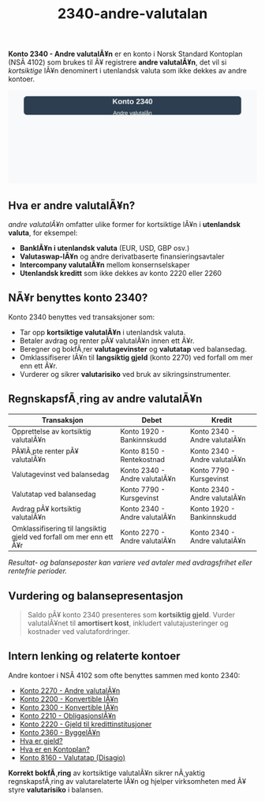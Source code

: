 ﻿---
title: "2340-andre-valutalan"
meta_title: "2340-andre-valutalan"
meta_description: '**Konto 2340 - Andre valutalÃ¥n** er en konto i Norsk Standard Kontoplan (NSÂ 4102) som brukes til Ã¥ registrere **andre valutalÃ¥n**, det vil si *kortsiktige* ...'
slug: 2340-andre-valutalan
type: blog
layout: pages/single
---

**Konto 2340 - Andre valutalÃ¥n** er en konto i Norsk Standard Kontoplan (NSÂ 4102) som brukes til Ã¥ registrere **andre valutalÃ¥n**, det vil si *kortsiktige* lÃ¥n denominert i utenlandsk valuta som ikke dekkes av andre kontoer.

![Illustrasjon av konto 2340 Andre valutalÃ¥n](2340-andre-valutalan-image.svg)

## Hva er andre valutalÃ¥n?

*andre valutalÃ¥n* omfatter ulike former for kortsiktige lÃ¥n i **utenlandsk valuta**, for eksempel:

* **BanklÃ¥n i utenlandsk valuta** (EUR, USD, GBP osv.)
* **Valutaswap-lÃ¥n** og andre derivatbaserte finansieringsavtaler
* **Intercompany valutalÃ¥n** mellom konsernselskaper
* **Utenlandsk kreditt** som ikke dekkes av konto 2220 eller 2260

## NÃ¥r benyttes konto 2340?

Konto 2340 benyttes ved transaksjoner som:

* Tar opp **kortsiktige valutalÃ¥n** i utenlandsk valuta.
* Betaler avdrag og renter pÃ¥ valutalÃ¥n innen ett Ã¥r.
* Beregner og bokfÃ¸rer **valutagevinster** og **valutatap** ved balansedag.
* Omklassifiserer lÃ¥n til **langsiktig gjeld** (konto 2270) ved forfall om mer enn ett Ã¥r.
* Vurderer og sikrer **valutarisiko** ved bruk av sikringsinstrumenter.

## RegnskapsfÃ¸ring av andre valutalÃ¥n

| Transaksjon                                                     | Debet                         | Kredit                            |
|-----------------------------------------------------------------|-------------------------------|-----------------------------------|
| Opprettelse av kortsiktig valutalÃ¥n                             | Konto 1920 - Bankinnskudd     | Konto 2340 - Andre valutalÃ¥n      |
| PÃ¥lÃ¸pte renter pÃ¥ valutalÃ¥n                                     | Konto 8150 - Rentekostnad     | Konto 2340 - Andre valutalÃ¥n      |
| Valutagevinst ved balansedag                                    | Konto 2340 - Andre valutalÃ¥n  | Konto 7790 - Kursgevinst          |
| Valutatap ved balansedag                                        | Konto 7790 - Kursgevinst      | Konto 2340 - Andre valutalÃ¥n      |
| Avdrag pÃ¥ kortsiktig valutalÃ¥n                                  | Konto 2340 - Andre valutalÃ¥n  | Konto 1920 - Bankinnskudd         |
| Omklassifisering til langsiktig gjeld ved forfall om mer enn ett Ã¥r | Konto 2270 - Andre valutalÃ¥n | Konto 2340 - Andre valutalÃ¥n      |

_*Resultat- og balanseposter kan variere ved avtaler med avdragsfrihet eller rentefrie perioder.*_

## Vurdering og balansepresentasjon

> Saldo pÃ¥ konto 2340 presenteres som **kortsiktig gjeld**. Vurder valutalÃ¥net til **amortisert kost**, inkludert valutajusteringer og kostnader ved valutafordringer.

## Intern lenking og relaterte kontoer

Andre kontoer i NSÂ 4102 som ofte benyttes sammen med konto 2340:

* [Konto 2270 - Andre valutalÃ¥n](/blogs/kontoplan/2270-andre-valutalan "Konto 2270 - Andre valutalÃ¥n i Norsk Standard Kontoplan")
* [Konto 2200 - Konvertible lÃ¥n](/blogs/kontoplan/2200-konvertible-lan "Konto 2200 - Konvertible lÃ¥n i Norsk Standard Kontoplan")
* [Konto 2300 - Konvertible lÃ¥n](/blogs/kontoplan/2300-konvertible-lan "Konto 2300 - Konvertible lÃ¥n i Norsk Standard Kontoplan")
* [Konto 2210 - ObligasjonslÃ¥n](/blogs/kontoplan/2210-obligasjonslan "Konto 2210 - ObligasjonslÃ¥n i Norsk Standard Kontoplan")
* [Konto 2220 - Gjeld til kredittinstitusjoner](/blogs/kontoplan/2220-gjeld-til-kredittinstitusjoner "Konto 2220 - Gjeld til kredittinstitusjoner i Norsk Standard Kontoplan")
* [Konto 2360 - ByggelÃ¥n](/blogs/kontoplan/2360-byggelan "Konto 2360 - ByggelÃ¥n i Norsk Standard Kontoplan")
* [Hva er gjeld?](/blogs/regnskap/hva-er-gjeld "Hva er Gjeld i Regnskap? Komplett Guide til Forpliktelser og Gjeldstyper")
* [Hva er en Kontoplan?](/blogs/regnskap/hva-er-kontoplan "Hva er en Kontoplan? Komplett Guide til Kontoplaner i Norsk Regnskap")
* [Konto 8160 - Valutatap (Disagio)](/blogs/kontoplan/8160-valutatap-disagio "Konto 8160 - Valutatap (Disagio)")

**Korrekt bokfÃ¸ring** av kortsiktige valutalÃ¥n sikrer nÃ¸yaktig regnskapsfÃ¸ring av valutarelaterte lÃ¥n og hjelper virksomheten med Ã¥ styre **valutarisiko** i balansen.
